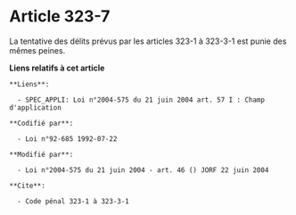 # Article 323-7

La tentative des délits prévus par les articles 323-1 à 323-3-1 est punie des mêmes peines.

**Liens relatifs à cet article**

	**Liens**:

	  - SPEC_APPLI: Loi n°2004-575 du 21 juin 2004 art. 57 I : Champ d'application

	**Codifié par**:

	  - Loi n°92-685 1992-07-22

	**Modifié par**:

	  - Loi n°2004-575 du 21 juin 2004 - art. 46 () JORF 22 juin 2004

	**Cite**:

	  - Code pénal 323-1 à 323-3-1
